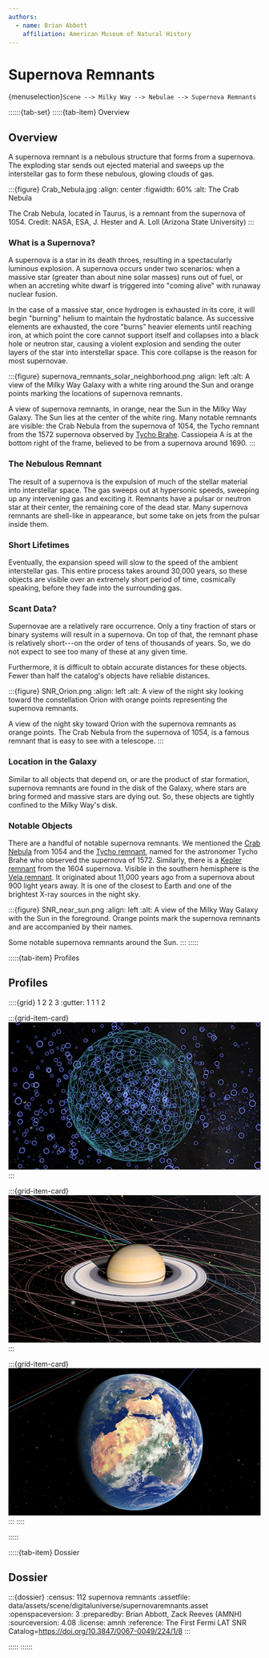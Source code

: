 ```yaml
---
authors:
  - name: Brian Abbott
    affiliation: American Museum of Natural History
---
```



# Supernova Remnants

{menuselection}`Scene --> Milky Way --> Nebulae --> Supernova Remnants`


::::::{tab-set}
:::::{tab-item} Overview

## Overview

A supernova remnant is a nebulous structure that forms from a supernova. The exploding star sends out ejected material and sweeps up the interstellar gas to form these nebulous, glowing clouds of gas.

:::{figure} Crab_Nebula.jpg
:align: center
:figwidth: 60%
:alt: The Crab Nebula

The Crab Nebula, located in Taurus, is a remnant from the supernova of 1054. Credit: NASA, ESA, J. Hester and A. Loll (Arizona State University)
:::


### What is a Supernova?

A supernova is a star in its death throes, resulting in a spectacularly luminous explosion. A supernova occurs under two scenarios: when a massive star (greater than about nine solar masses) runs out of fuel, or when an accreting white dwarf is triggered into "coming alive" with runaway nuclear fusion.

In the case of a massive star, once hydrogen is exhausted in its core, it will begin "burning" helium to maintain the hydrostatic balance. As successive elements are exhausted, the core "burns" heavier elements until reaching iron, at which point the core cannot support itself and collapses into a black hole or neutron star, causing a violent explosion and sending the outer layers of the star into interstellar space. This core collapse is the reason for most supernovae.



:::{figure} supernova_remnants_solar_neighborhood.png
:align: left
:alt: A view of the Milky Way Galaxy with a white ring around the Sun and orange points marking the locations of supernova remnants.

A view of supernova remnants, in orange, near the Sun in the Milky Way Galaxy. The Sun lies at the center of the white ring. Many notable remnants are visible: the Crab Nebula from the supernova of 1054, the Tycho remnant from the 1572 supernova observed by [Tycho Brahe](https://en.wikipedia.org/wiki/Tycho_Brahe). Cassiopeia A is at the bottom right of the frame, believed to be from a supernova around 1690.
:::



### The Nebulous Remnant

The result of a supernova is the expulsion of much of the stellar material into interstellar space. The gas sweeps out at hypersonic speeds, sweeping up any intervening gas and exciting it. Remnants have a pulsar or neutron star at their center, the remaining core of the dead star. Many supernova remnants are shell-like in appearance, but some take on jets from the pulsar inside them.


### Short Lifetimes

Eventually, the expansion speed will slow to the speed of the ambient interstellar gas. This entire process takes around 30,000 years, so these objects are visible over an extremely short period of time, cosmically speaking, before they fade into the surrounding gas.


### Scant Data?

Supernovae are a relatively rare occurrence. Only a tiny fraction of stars or binary systems will result in a supernova. On top of that, the remnant phase is relatively short---on the order of tens of thousands of years. So, we do not expect to see too many of these at any given time.

Furthermore, it is difficult to obtain accurate distances for these objects. Fewer than half the catalog's objects have reliable distances.


:::{figure} SNR_Orion.png
:align: left
:alt: A view of the night sky looking toward the constellation Orion with orange points representing the supernova remnants.

A view of the night sky toward Orion with the supernova remnants as orange points. The Crab Nebula from the supernova of 1054, is a famous remnant that is easy to see with a telescope.
:::



### Location in the Galaxy

Similar to all objects that depend on, or are the product of star formation, supernova remnants are found in the disk of the Galaxy, where stars are bring formed and massive stars are dying out. So, these objects are tightly confined to the Milky Way's disk.



### Notable Objects

There are a handful of notable supernova remnants. We mentioned the [Crab Nebula](https://en.wikipedia.org/wiki/Crab_Nebula) from 1054 and the [Tycho remnant](https://en.wikipedia.org/wiki/SN_1572), named for the astronomer Tycho Brahe who observed the supernova of 1572. Similarly, there is a [Kepler remnant](https://en.wikipedia.org/wiki/Kepler%27s_Supernova) from the 1604 supernova. Visible in the southern hemisphere is the [Vela remnant](https://en.wikipedia.org/wiki/Vela_Supernova_Remnant). It originated about 11,000 years ago from a supernova about 900 light years away. It is one of the closest to Earth and one of the brightest X-ray sources in the night sky.


:::{figure} SNR_near_sun.png
:align: left
:alt: A view of the Milky Way Galaxy with the Sun in the foreground. Orange points mark the supernova remnants and are accompanied by their names.

Some notable supernova remnants around the Sun.
:::
:::::


:::::{tab-item} Profiles

## Profiles

::::{grid} 1 2 2 3
:gutter: 1 1 1 2

:::{grid-item-card} [](/profiles/default/index)
[![default profile](/profiles/default/profile_default_icon.png)](/profiles/default/index)
:::


:::{grid-item-card} [](/profiles/default-full/index)
[![default-full profile](/profiles/default-full/profile_default_full_icon.png)](/profiles/default-full/index)
:::


:::{grid-item-card} [](/profiles/offline/index)
[![offline profile](/profiles/offline/profile_offline_icon.png)](/profiles/offline/index)
:::
::::

:::::


:::::{tab-item} Dossier

## Dossier

:::{dossier}
:census: 112 supernova remnants
:assetfile: data/assets/scene/digitaluniverse/supernovaremnants.asset
:openspaceversion: 3
:preparedby: Brian Abbott, Zack Reeves (AMNH)
:sourceversion: 4.08
:license: amnh
:reference: The First Fermi LAT SNR Catalog=https://doi.org/10.3847/0067-0049/224/1/8
:::

:::::
::::::

